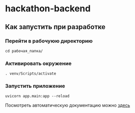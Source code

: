 # hackathon-backend

## Как запустить при разработке

### Перейти в рабочуюю директорию
```
cd рабочая_папка/

```
### Активировать окружение
```
. venv/Scripts/activate

```
### Запустить приложение
```
uvicorn app.main:app --reload

```

Посмотреть автоматическую документацию можно [здесь](http://127.0.0.1:8000/docs)
